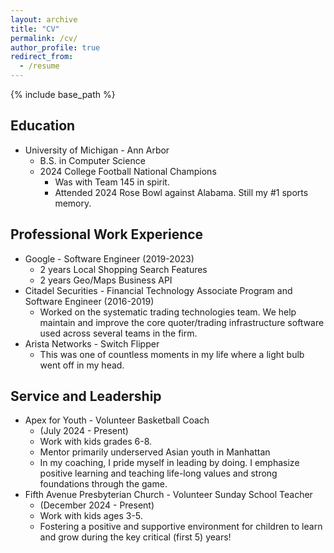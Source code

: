 ```yaml
---
layout: archive
title: "CV"
permalink: /cv/
author_profile: true
redirect_from:
  - /resume
---
```


{% include base_path %}

## Education
* University of Michigan - Ann Arbor
  *	B.S. in Computer Science
  * 2024 College Football National Champions
    * Was with Team 145 in spirit.
    * Attended 2024 Rose Bowl against Alabama. Still my #1 sports memory.

## Professional Work Experience
* Google - Software Engineer (2019-2023)
  * 2 years Local Shopping Search Features
  * 2 years Geo/Maps Business API
* Citadel Securities - Financial Technology Associate Program and Software Engineer (2016-2019)
  * Worked on the systematic trading technologies team. We help maintain and improve the core quoter/trading infrastructure software used across several teams in the firm.
* Arista Networks - Switch Flipper
  * This was one of countless moments in my life where a light bulb went off in my head.

## Service and Leadership
* Apex for Youth - Volunteer Basketball Coach
  * (July 2024 - Present)  
  * Work with kids grades 6-8.
  * Mentor primarily underserved Asian youth in Manhattan  
  * In my coaching, I pride myself in leading by doing. I emphasize positive learning and teaching life-long values and strong foundations through the game.
* Fifth Avenue Presbyterian Church - Volunteer Sunday School Teacher
  * (December 2024 - Present)
  * Work with kids ages 3-5.
  * Fostering a positive and supportive environment for children to learn and grow during the key critical (first 5) years!
